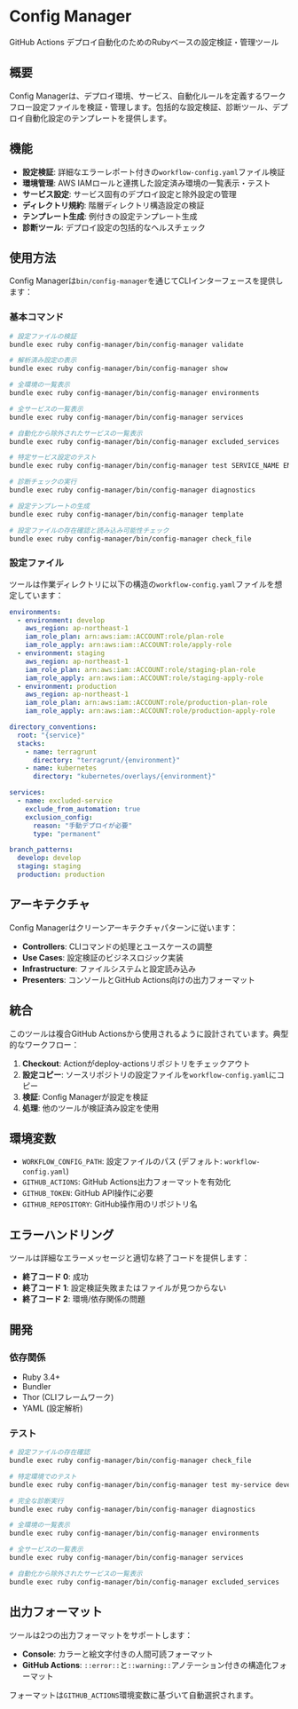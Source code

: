 # Config Manager

GitHub Actions デプロイ自動化のためのRubyベースの設定検証・管理ツール

## 概要

Config Managerは、デプロイ環境、サービス、自動化ルールを定義するワークフロー設定ファイルを検証・管理します。包括的な設定検証、診断ツール、デプロイ自動化設定のテンプレートを提供します。

## 機能

- **設定検証**: 詳細なエラーレポート付きの`workflow-config.yaml`ファイル検証
- **環境管理**: AWS IAMロールと連携した設定済み環境の一覧表示・テスト
- **サービス設定**: サービス固有のデプロイ設定と除外設定の管理
- **ディレクトリ規約**: 階層ディレクトリ構造設定の検証
- **テンプレート生成**: 例付きの設定テンプレート生成
- **診断ツール**: デプロイ設定の包括的なヘルスチェック

## 使用方法

Config Managerは`bin/config-manager`を通じてCLIインターフェースを提供します：

### 基本コマンド

```bash
# 設定ファイルの検証
bundle exec ruby config-manager/bin/config-manager validate

# 解析済み設定の表示
bundle exec ruby config-manager/bin/config-manager show

# 全環境の一覧表示
bundle exec ruby config-manager/bin/config-manager environments

# 全サービスの一覧表示
bundle exec ruby config-manager/bin/config-manager services

# 自動化から除外されたサービスの一覧表示
bundle exec ruby config-manager/bin/config-manager excluded_services

# 特定サービス設定のテスト
bundle exec ruby config-manager/bin/config-manager test SERVICE_NAME ENVIRONMENT

# 診断チェックの実行
bundle exec ruby config-manager/bin/config-manager diagnostics

# 設定テンプレートの生成
bundle exec ruby config-manager/bin/config-manager template

# 設定ファイルの存在確認と読み込み可能性チェック
bundle exec ruby config-manager/bin/config-manager check_file
```

### 設定ファイル

ツールは作業ディレクトリに以下の構造の`workflow-config.yaml`ファイルを想定しています：

```yaml
environments:
  - environment: develop
    aws_region: ap-northeast-1
    iam_role_plan: arn:aws:iam::ACCOUNT:role/plan-role
    iam_role_apply: arn:aws:iam::ACCOUNT:role/apply-role
  - environment: staging
    aws_region: ap-northeast-1
    iam_role_plan: arn:aws:iam::ACCOUNT:role/staging-plan-role
    iam_role_apply: arn:aws:iam::ACCOUNT:role/staging-apply-role
  - environment: production
    aws_region: ap-northeast-1
    iam_role_plan: arn:aws:iam::ACCOUNT:role/production-plan-role
    iam_role_apply: arn:aws:iam::ACCOUNT:role/production-apply-role

directory_conventions:
  root: "{service}"
  stacks:
    - name: terragrunt
      directory: "terragrunt/{environment}"
    - name: kubernetes
      directory: "kubernetes/overlays/{environment}"

services:
  - name: excluded-service
    exclude_from_automation: true
    exclusion_config:
      reason: "手動デプロイが必要"
      type: "permanent"

branch_patterns:
  develop: develop
  staging: staging
  production: production
```

## アーキテクチャ

Config Managerはクリーンアーキテクチャパターンに従います：

- **Controllers**: CLIコマンドの処理とユースケースの調整
- **Use Cases**: 設定検証のビジネスロジック実装
- **Infrastructure**: ファイルシステムと設定読み込み
- **Presenters**: コンソールとGitHub Actions向けの出力フォーマット

## 統合

このツールは複合GitHub Actionsから使用されるように設計されています。典型的なワークフロー：

1. **Checkout**: Actionがdeploy-actionsリポジトリをチェックアウト
2. **設定コピー**: ソースリポジトリの設定ファイルを`workflow-config.yaml`にコピー
3. **検証**: Config Managerが設定を検証
4. **処理**: 他のツールが検証済み設定を使用

## 環境変数

- `WORKFLOW_CONFIG_PATH`: 設定ファイルのパス (デフォルト: `workflow-config.yaml`)
- `GITHUB_ACTIONS`: GitHub Actions出力フォーマットを有効化
- `GITHUB_TOKEN`: GitHub API操作に必要
- `GITHUB_REPOSITORY`: GitHub操作用のリポジトリ名

## エラーハンドリング

ツールは詳細なエラーメッセージと適切な終了コードを提供します：

- **終了コード 0**: 成功
- **終了コード 1**: 設定検証失敗またはファイルが見つからない
- **終了コード 2**: 環境/依存関係の問題

## 開発

### 依存関係

- Ruby 3.4+
- Bundler
- Thor (CLIフレームワーク)
- YAML (設定解析)

### テスト

```bash
# 設定ファイルの存在確認
bundle exec ruby config-manager/bin/config-manager check_file

# 特定環境でのテスト
bundle exec ruby config-manager/bin/config-manager test my-service develop

# 完全な診断実行
bundle exec ruby config-manager/bin/config-manager diagnostics

# 全環境の一覧表示
bundle exec ruby config-manager/bin/config-manager environments

# 全サービスの一覧表示
bundle exec ruby config-manager/bin/config-manager services

# 自動化から除外されたサービスの一覧表示
bundle exec ruby config-manager/bin/config-manager excluded_services
```

## 出力フォーマット

ツールは2つの出力フォーマットをサポートします：

- **Console**: カラーと絵文字付きの人間可読フォーマット
- **GitHub Actions**: `::error::`と`::warning::`アノテーション付きの構造化フォーマット

フォーマットは`GITHUB_ACTIONS`環境変数に基づいて自動選択されます。
